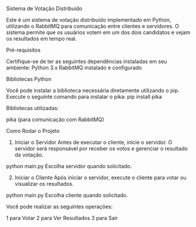 Sistema de Votação Distribuído

Este é um sistema de votação distribuído implementado em Python, utilizando o RabbitMQ para comunicação entre clientes e servidores. O sistema permite que os usuários votem em um dos dois candidatos e vejam os resultados em tempo real.

Pré-requisitos

Certifique-se de ter as seguintes dependências instaladas em seu ambiente:
Python 3.x
RabbitMQ instalado e configurado

Bibliotecas Python

Você pode instalar a biblioteca necessária diretamente utilizando o pip. Execute o seguinte comando para instalar o pika:
pip install pika

Bibliotecas utilizadas:

pika (para comunicação com RabbitMQ)

Como Rodar o Projeto

1. Iniciar o Servidor
Antes de executar o cliente, inicie o servidor. O servidor será responsável por receber os votos e gerenciar o resultado da votação.

python main.py
Escolha servidor quando solicitado.

2. Iniciar o Cliente
Após iniciar o servidor, execute o cliente para votar ou visualizar os resultados.

python main.py
Escolha cliente quando solicitado.

Você pode realizar as seguintes operações:

1 para Votar
2 para Ver Resultados
3 para Sair

